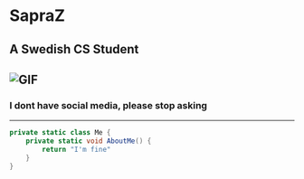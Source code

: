 # SapraZ

## A Swedish CS Student

![GIF](https://media1.tenor.com/images/509937e85b968b0c324904f06948c1ab/tenor.gif?itemid=19884350)
---

### I dont have social media, please stop asking

---

```c#
private static class Me {
    private static void AboutMe() {
        return "I'm fine"
    }
}
```

